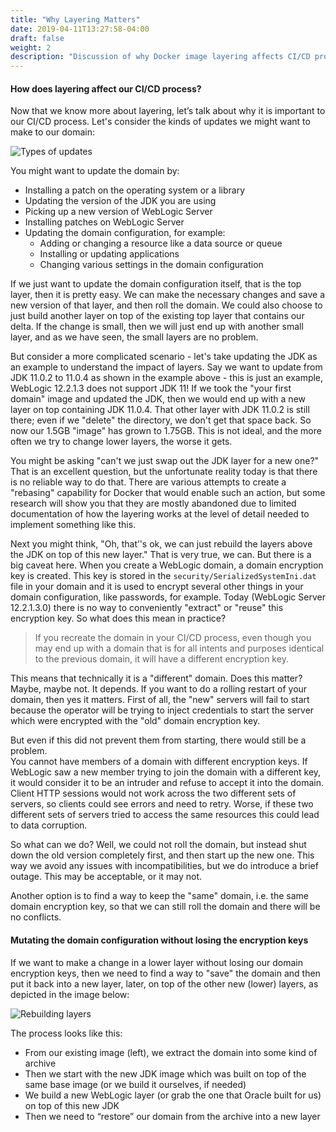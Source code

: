 ```yaml
---
title: "Why Layering Matters"
date: 2019-04-11T13:27:58-04:00
draft: false
weight: 2
description: "Discussion of why Docker image layering affects CI/CD processes."
---
```



#### How does layering affect our CI/CD process?

Now that we know more about layering, let’s talk about why it is important to our 
CI/CD process.  Let's consider the kinds of updates we might want to make to our domain:

![Types of updates](/weblogic-kubernetes-operator/images/updates.png)

You might want to update the domain by:

- Installing a patch on the operating system or a library
- Updating the version of the JDK you are using
- Picking up a new version of WebLogic Server
- Installing patches on WebLogic Server
- Updating the domain configuration, for example:
  - Adding or changing a resource like a data source or queue
  - Installing or updating applications
  - Changing various settings in the domain configuration

If we just want to update the domain configuration itself, that is the top layer, 
then it is pretty easy.  We can make the necessary changes and save a new version 
of that layer, and then roll the domain.  We could also choose to just build another 
layer on top of the existing top layer that contains our delta.  If the change is 
small, then we will just end up with another small layer, and as we have seen, 
the small layers are no problem. 

But consider a more complicated scenario - let's take updating the JDK as an example 
to understand the impact of layers.  Say we want to update from JDK 11.0.2 to 11.0.4 
as shown in the example above - this is just an example, WebLogic 12.2.1.3 does not
support JDK 11!  If we took the "your first domain" image and updated 
the JDK, then we would end up with a new layer on top containing JDK 11.0.4.  That 
other layer with JDK 11.0.2 is still there; even if we "delete" the directory, we 
don't get that space back.  So now our 1.5GB "image" has grown to 1.75GB.  This is 
not ideal, and the more often we try to change lower layers, the worse it gets.  

You might be asking "can't we just swap out the JDK layer for a new one?"  That is 
an excellent question, but the unfortunate reality today is that there is no reliable 
way to do that.  There are various attempts to create a "rebasing" capability for 
Docker that would enable such an action, but some research will show you that they 
are mostly abandoned due to limited documentation of how the layering works at the 
level of detail needed to implement something like this. 

Next you might think, "Oh, that’'s ok, we can just rebuild the layers above the JDK 
on top of this new layer."  That is very true, we can.  But there is a big caveat 
here.  When you create a WebLogic domain, a domain encryption key is created.  This 
key is stored in the `security/SerializedSystemIni.dat` file in your domain and it 
is used to encrypt several other things in your domain configuration, like passwords, 
for example.  Today (WebLogic Server 12.2.1.3.0) there is no way to conveniently 
"extract" or "reuse" this encryption key.  So what does this mean in practice? 


> If you recreate the domain in your CI/CD process, even though you may end up with 
a domain that is for all intents and purposes identical to the previous domain, it 
will have a different encryption key.

This means that technically it is a "different" domain.  Does this matter?  Maybe, 
maybe not.  It depends.  If you want to do a rolling restart of your domain, then 
yes it matters.  First of all, the "new" servers will fail to start because the 
operator will be trying to inject credentials to start the server which were 
encrypted with the "old" domain encryption key. 

But even if this did not prevent them from starting, there would still be a problem.  
You cannot have members of a domain with different encryption keys.  If WebLogic 
saw a new member trying to join the domain with a different key, it would consider 
it to be an intruder and refuse to accept it into the domain.  Client HTTP sessions 
would not work across the two different sets of servers, so clients could see errors 
and need to retry.  Worse, if these two different sets of servers tried to access 
the same resources this could lead to data corruption.

So what can we do?  Well, we could not roll the domain, but instead shut down the 
old version completely first, and then start up the new one.  This way we avoid any 
issues with incompatibilities, but we do introduce a brief outage.  This may be 
acceptable, or it may not. 

Another option is to find a way to keep the "same" domain, i.e. the same domain 
encryption key, so that we can still roll the domain and there will be no conflicts. 

#### Mutating the domain configuration without losing the encryption keys

If we want to make a change in a lower layer without losing our domain encryption 
keys, then we need to find a way to "save" the domain and then put it back into a 
new layer, later, on top of the other new (lower) layers, as depicted in the image below: 

![Rebuilding layers](/weblogic-kubernetes-operator/images/rebuild.png)

The process looks like this: 

- From our existing image (left), we extract the domain into some kind of archive
- Then we start with the new JDK image which was built on top of the same base 
  image (or we build it ourselves, if needed)
- We build a new WebLogic layer (or grab the one that Oracle built for us) on 
  top of this new JDK
- Then we need to “restore” our domain from the archive into a new layer
